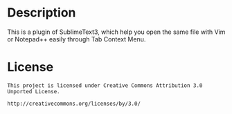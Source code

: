# Description

This is a plugin of SublimeText3, which help you open the same file with Vim or Notepad++ easily through Tab Context Menu.



# License

```
This project is licensed under Creative Commons Attribution 3.0 Unported License.

http://creativecommons.org/licenses/by/3.0/
```


